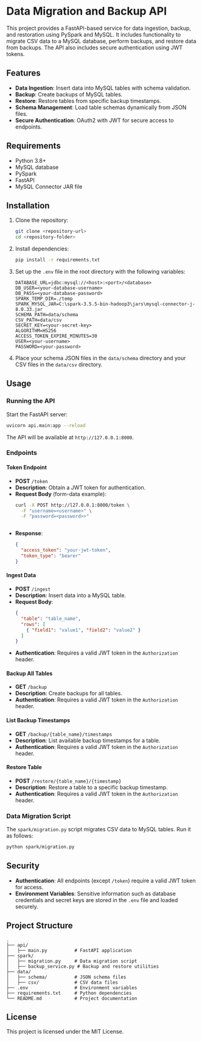 # Data Migration and Backup API

This project provides a FastAPI-based service for data ingestion, backup, and restoration using PySpark and MySQL. It includes functionality to migrate CSV data to a MySQL database, perform backups, and restore data from backups. The API also includes secure authentication using JWT tokens.

## Features

- **Data Ingestion**: Insert data into MySQL tables with schema validation.
- **Backup**: Create backups of MySQL tables.
- **Restore**: Restore tables from specific backup timestamps.
- **Schema Management**: Load table schemas dynamically from JSON files.
- **Secure Authentication**: OAuth2 with JWT for secure access to endpoints.

## Requirements

- Python 3.8+
- MySQL database
- PySpark
- FastAPI
- MySQL Connector JAR file

## Installation

1. Clone the repository:
   ```bash
   git clone <repository-url>
   cd <repository-folder>
   ```

2. Install dependencies:
   ```bash
   pip install -r requirements.txt
   ```

3. Set up the `.env` file in the root directory with the following variables:
   ```env
   DATABASE_URL=jdbc:mysql://<host>:<port>/<database>
   DB_USER=<your-database-username>
   DB_PASS=<your-database-password>
   SPARK_TEMP_DIR=./temp
   SPARK_MYSQL_JAR=C:\spark-3.5.5-bin-hadoop3\jars\mysql-connector-j-8.0.33.jar
   SCHEMA_PATH=data/schema
   CSV_PATH=data/csv
   SECRET_KEY=<your-secret-key>
   ALGORITHM=HS256
   ACCESS_TOKEN_EXPIRE_MINUTES=30
   USER=<your-username>
   PASSWORD=<your-password>
   ```

4. Place your schema JSON files in the `data/schema` directory and your CSV files in the `data/csv` directory.

## Usage

### Running the API

Start the FastAPI server:
```bash
uvicorn api.main:app --reload
```

The API will be available at `http://127.0.0.1:8000`.

### Endpoints

#### **Token Endpoint**
- **POST** `/token`
- **Description**: Obtain a JWT token for authentication.
- **Request Body** (form-data example):
  ```bash
  curl -X POST http://l27.0.0.1:8000/token \
    -F "username=<username>" \
    -F "password=<password>>"
  ```
  ```
- **Response**:
  ```json
  {
    "access_token": "your-jwt-token",
    "token_type": "bearer"
  }
  ```

#### **Ingest Data**
- **POST** `/ingest`
- **Description**: Insert data into a MySQL table.
- **Request Body**:
  ```json
  {
    "table": "table_name",
    "rows": [
      { "field1": "value1", "field2": "value2" }
    ]
  }
  ```
- **Authentication**: Requires a valid JWT token in the `Authorization` header.

#### **Backup All Tables**
- **GET** `/backup`
- **Description**: Create backups for all tables.
- **Authentication**: Requires a valid JWT token in the `Authorization` header.

#### **List Backup Timestamps**
- **GET** `/backup/{table_name}/timestamps`
- **Description**: List available backup timestamps for a table.
- **Authentication**: Requires a valid JWT token in the `Authorization` header.

#### **Restore Table**
- **POST** `/restore/{table_name}/{timestamp}`
- **Description**: Restore a table to a specific backup timestamp.
- **Authentication**: Requires a valid JWT token in the `Authorization` header.

### Data Migration Script

The `spark/migration.py` script migrates CSV data to MySQL tables. Run it as follows:
```bash
python spark/migration.py
```

## Security

- **Authentication**: All endpoints (except `/token`) require a valid JWT token for access.
- **Environment Variables**: Sensitive information such as database credentials and secret keys are stored in the `.env` file and loaded securely.

## Project Structure

```
.
├── api/
│   ├── main.py          # FastAPI application
├── spark/
│   ├── migration.py     # Data migration script
│   ├── backup_service.py # Backup and restore utilities
├── data/
│   ├── schema/          # JSON schema files
│   ├── csv/             # CSV data files
├── .env                 # Environment variables
├── requirements.txt     # Python dependencies
└── README.md            # Project documentation
```

## License

This project is licensed under the MIT License.
